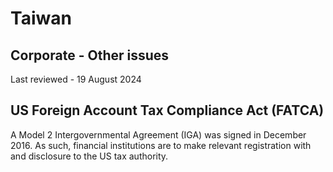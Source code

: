 # Taiwan
## Corporate - Other issues
Last reviewed - 19 August 2024
## US Foreign Account Tax Compliance Act (FATCA)
A Model 2 Intergovernmental Agreement (IGA) was signed in December 2016. As such, financial institutions are to make relevant registration with and disclosure to the US tax authority.
